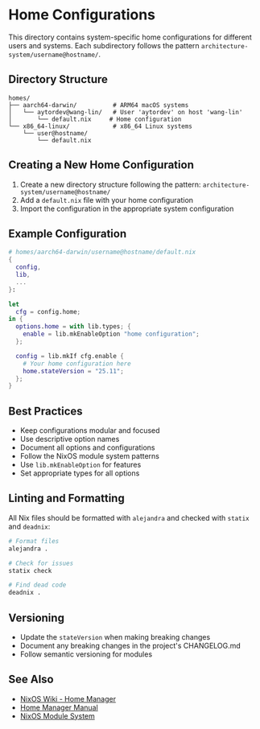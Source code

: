 # Home Configurations

This directory contains system-specific home configurations for different users and systems. Each subdirectory follows the pattern `architecture-system/username@hostname/`.

## Directory Structure

```
homes/
├── aarch64-darwin/          # ARM64 macOS systems
│   └── aytordev@wang-lin/   # User 'aytordev' on host 'wang-lin'
│       └── default.nix     # Home configuration
└── x86_64-linux/            # x86_64 Linux systems
    └── user@hostname/
        └── default.nix
```

## Creating a New Home Configuration

1. Create a new directory structure following the pattern: `architecture-system/username@hostname/`
2. Add a `default.nix` file with your home configuration
3. Import the configuration in the appropriate system configuration

## Example Configuration

```nix
# homes/aarch64-darwin/username@hostname/default.nix
{
  config,
  lib,
  ...
}:

let
  cfg = config.home;
in {
  options.home = with lib.types; {
    enable = lib.mkEnableOption "home configuration";
  };

  config = lib.mkIf cfg.enable {
    # Your home configuration here
    home.stateVersion = "25.11";
  };
}
```

## Best Practices

- Keep configurations modular and focused
- Use descriptive option names
- Document all options and configurations
- Follow the NixOS module system patterns
- Use `lib.mkEnableOption` for features
- Set appropriate types for all options

## Linting and Formatting

All Nix files should be formatted with `alejandra` and checked with `statix` and `deadnix`:

```bash
# Format files
alejandra .

# Check for issues
statix check

# Find dead code
deadnix .
```

## Versioning

- Update the `stateVersion` when making breaking changes
- Document any breaking changes in the project's CHANGELOG.md
- Follow semantic versioning for modules

## See Also

- [NixOS Wiki - Home Manager](https://nixos.wiki/wiki/Home_Manager)
- [Home Manager Manual](https://nix-community.github.io/home-manager/)
- [NixOS Module System](https://nixos.org/manual/nixos/stable/#sec-writing-modules)
